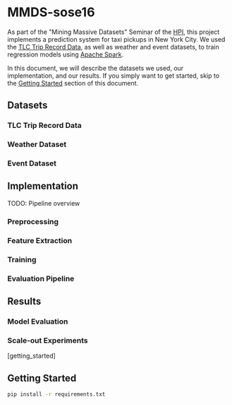 # MMDS-sose16

As part of the "Mining Massive Datasets" Seminar of the [HPI](http://hpi.de/), this project implements a prediction system for taxi pickups in New York City.
We used the [TLC Trip Record Data](http://www.nyc.gov/html/tlc/html/about/trip_record_data.shtml), as well as weather and event datasets, to train regression models using [Apache Spark](http://spark.apache.org/).

In this document, we will describe the datasets we used, our implementation, and our results.
If you simply want to get started, skip to the [Getting Started](getting_started) section of this document.

## Datasets

### TLC Trip Record Data

### Weather Dataset

### Event Dataset

## Implementation

TODO: Pipeline overview

### Preprocessing

### Feature Extraction

### Training

### Evaluation Pipeline

## Results

### Model Evaluation

### Scale-out Experiments

[getting_started]
## <a name="getting_started"></a> Getting Started

```bash
pip install -r requirements.txt
```
